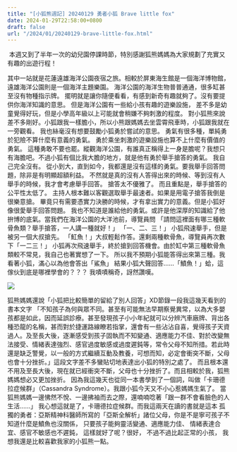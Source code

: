 ```yaml
---
title: "[小狐熊週記] 20240129 勇者小狐 Brave little fox"
date: 2024-01-29T22:58:00+0800
draft: false
url: "/2024/01/20240129-brave-little-fox.html"
---
```


 本週又到了半年一次的幼兒園停課時節，特別感謝狐熊媽媽為大家規劃了充實又有趣的出遊行程！

其中一站就是花蓮遠雄海洋公園夜宿之旅。相較於屏東海生館是一個海洋博物館，
遠雄海洋公園則是一個海洋主題樂園。
海洋公園的海洋生物普普通通，很多缸甚至沒有物種指示牌。
擺明就是讓你隨便看看，有感到新奇有趣就夠了。沒有要提供你海洋知識的意思。
但是海洋公園有一些給小孩有趣的遊樂設施，
差不多是幼童覺得好玩，但是小學高年級以上可能就會稍嫌不夠刺激的程度。
對小狐熊來說差不多剛好。小狐跟我一樣膽小，所以小熊跟媽媽去坐雲霄飛車時，小狐跟我就在一旁觀看。
我也絲毫沒有想要鼓勵小狐勇於嘗試的意思。
勇氣有很多種，單純勇於犯險不算什麼有意義的勇氣。
勇於乘坐刺激的遊樂設施也算不上什麼有價值的勇氣。
這種勇敢不要也罷。縱觀海洋公園，有誰真正稱得上一身是膽呢？我想只有海膽吧。不過小狐有個比我大膽的地方，就是他有勇於舉手搶答的勇氣。
我自己完全沒有。
從小到大，直到如今，我都還是沒有這樣的勇氣。要我舉手回答問題，除非是有明顯超額利益。
不然就是真的沒有人答得出來的時候、等到沒有人舉手的時候，我才會考慮舉手回答。
搶答太不優雅了。
而且重點是，舉手搶答的公平性太低了。
主持人根本難以客觀選取舉手最速者。如果是用電子搶答我倒是很樂意搶。
畢竟只有需要憑實力決勝的時候，才有拿出實力的意義。但是小狐好像很愛舉手回答問題。
我也不知道是誰給他的勇氣。或許是他深厚的知識給了他拚博的底氣。當我們在海洋公園的大洋池前，導覽員問
「請問這裡面有哪三種軟骨魚類？舉手搶答，一人講一種就好！」
「一、二、三！」
小狐飛速舉手，但是被另一個大叔搶先。
「魟魚！」大叔輕鬆作答。還剩兩種軟骨魚，導覽員再次數下「一二三！」
小狐再次飛速舉手，終於搶到回答機會。由於缸中第三種軟骨魚類較不常見，我自己也著實想了一下。
所以我不預期小狐能答得出來第三種。我看著小狐，滿心以為他會答出「鯊魚」
結果小狐大聲回答……「鱝魚！」蛤，這傢伙到底是哪裡學會的？？？
我嘖嘖稱奇，訝然讚嘆。

![]($https://blogger.googleusercontent.com/img/a/AVvXsEhP3kOjenoWt9Rgvs-O4Onq3Nkb63eh-ciriyE-1EXnXwkn8Dd0XtGBsd-Cc60Ab4_Dy7aotanROjZxNT27DSKb_LiusOG2ZbPOTO8EMbPIZOwULS3oOnWkjbXwqtJVyJ7WuWu9ePF6z5Hu7NNLqvEOp4xlAvpUGypKhah4S3POeL8MePBin74CQN9PaWw)


狐熊媽媽還說「小狐把比較簡單的留給了別人回答」XD節錄一段我這幾天看到的書本文字
「不知孩子為何與眾不同。甚至有可能無法早期察覺異常，以為大多嬰孩都是如此，因而延誤診療。甚至發現孩子小小年紀就可以分辨汽車廠牌、背出各種恐龍的名稱，甚而對於捷運路線瞭若指掌，還會有一些沾沾自喜，覺得孩子天資過人。及至長大後，逐漸感受到孩子固執而不知變通、適應能力不佳、對於改變無法接受、情緒表達強烈、感官過度敏感或過度遲鈍等，常令父母不知所措。若此時還是缺乏警覺，以一般的方式繼續互動及教養，可想而知，必定會衝突不斷，父母也會十分挫折。」這段文字差不多蠻貼切地表達出小狐的特別之處了。
而且根本還不用及至長大後，現在就已經衝突不斷，父母也十分挫折了。而且相較於我，狐熊媽媽想必又更加挫折。
因為我這幾天也從同一本書學到了一個詞，叫做「卡珊德拉症候群」（Cassandra Syndrome）。我跟小狐今天又不小心惹媽媽生氣了。
當狐熊媽媽一邊怫然不悅、一邊拂袖而去之際，還喃喃唸著「跟一群不會看臉色的人生活……」
我心想這就是了，卡珊德拉症候群。而我這兩天在讀的書就是這本 孤獨的勇者：亞斯精神科醫師所寫的「亞斯全解析」諸位父母，你是不是寧可孩子不知道什麼是鱝魚也沒關係，
只要孩子能夠靈活變通、適應能力佳、
情緒表達合宜、感官不敏感也不遲鈍，
這樣就好了呢？很好， 不過不過比起正常的小孩，
我想我還是比較喜歡我家的小狐熊一點。
